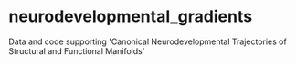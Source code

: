 # neurodevelopmental_gradients
Data and code supporting 'Canonical Neurodevelopmental Trajectories of Structural and Functional Manifolds'
